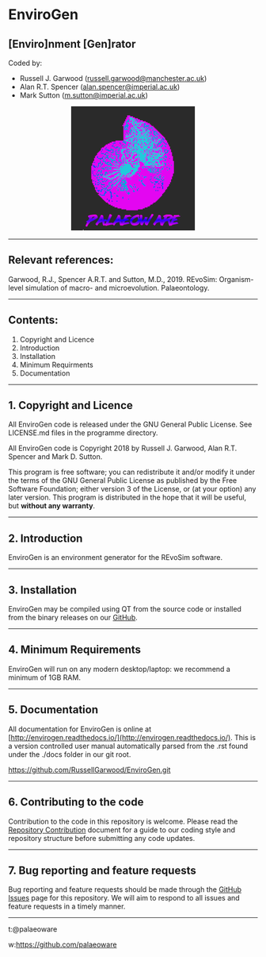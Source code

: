 # EnviroGen
## [Enviro]nment [Gen]rator

Coded by:
 - Russell J. Garwood (russell.garwood@manchester.ac.uk)
 - Alan R.T. Spencer (alan.spencer@imperial.ac.uk)
 - Mark Sutton (m.sutton@imperial.ac.uk)

<p align="center">
  <img width="250" height="250" src="../../resources/palaeoware_logo_square.png">
</p>

______

## Relevant references:
Garwood, R.J., Spencer A.R.T. and Sutton, M.D., 2019. REvoSim: Organism-level simulation of macro- and microevolution. Palaeontology.

_____

## Contents:

1. Copyright and Licence
2. Introduction
3. Installation
4. Minimum Requirments
5. Documentation

_____

## 1. Copyright and Licence

All EnviroGen code is released under the GNU General Public License. See LICENSE.md files in the programme directory.

All EnviroGen code is Copyright 2018 by Russell J. Garwood, Alan R.T. Spencer and Mark D. Sutton.

This program is free software; you can redistribute it and/or modify it under the terms of the GNU General Public License as published by the Free Software Foundation; either version 3 of the License, or (at your option) any later version. This program is distributed in the hope that it will be useful, but **without any warranty**.
_____

## 2. Introduction

EnviroGen is an environment generator for the REvoSim software.

_____

## 3. Installation

EnviroGen may be compiled using QT from the source code or installed from the binary releases on our [GitHub](https://github.com/palaeoware).

_____

## 4. Minimum Requirements

EnviroGen will run on any modern desktop/laptop: we recommend a minimum of 1GB RAM.

_____

## 5. Documentation

All documentation for EnviroGen is online at [http://envirogen.readthedocs.io/](http://envirogen.readthedocs.io/). This is a version controlled user manual automatically parsed from the .rst found under the ./docs folder in our git root.

https://github.com/RussellGarwood/EnviroGen.git

_____

## 6. Contributing to the code

Contribution to the code in this repository is welcome. Please read the [Repository Contribution](https://github.com/palaeoware/repoconventions)  document for a guide to our coding style and repository structure before submitting any code updates.

_____

## 7. Bug reporting and feature requests

Bug reporting and feature requests should be made through the [GitHub Issues](../../issues) page for this repository. We will aim to respond to all issues and feature requests in a timely manner.

_____

t:@palaeoware

w:https://github.com/palaeoware
